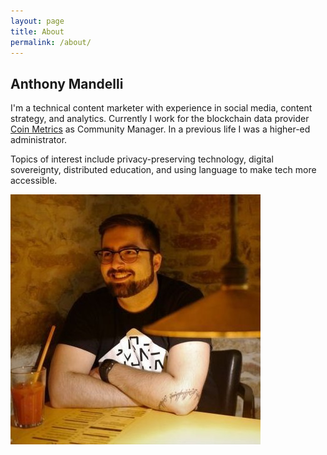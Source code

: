 ```yaml
---
layout: page
title: About
permalink: /about/
---
```


## Anthony Mandelli

I'm a technical content marketer with experience in social media, content strategy, and analytics. Currently I work for the blockchain data provider [Coin Metrics](https://coinmetrics.io) as Community Manager. In a previous life I was a higher-ed administrator.

Topics of interest include privacy-preserving technology, digital sovereignty, distributed education, and using language to make tech more accessible.

![image](assets\img\other\nLcX4Iii_400x400.jpg)
